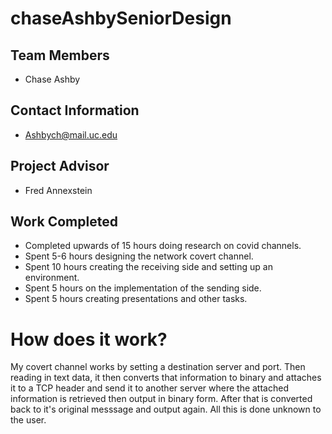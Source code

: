 # chaseAshbySeniorDesign

## Team Members
* Chase Ashby

## Contact Information
* Ashbych@mail.uc.edu

## Project Advisor
* Fred Annexstein 

## Work Completed
* Completed upwards of 15 hours doing research on covid channels.
* Spent 5-6 hours designing the network covert channel.
* Spent 10 hours creating the receiving side and setting up an environment.
* Spent 5 hours on the implementation of the sending side.
* Spent 5 hours creating presentations and other tasks.

# How does it work?
My covert channel works by setting a destination server and port. Then reading in text data,
it then converts that information to binary and attaches it to a TCP header and send it 
to another server where the attached information is retrieved then output in binary form. After
that is converted back to it's original messsage and output again. All this is done unknown
to the user.

